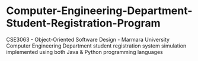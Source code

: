# Computer-Engineering-Department-Student-Registration-Program
CSE3063 - Object-Oriented Software Design - Marmara University Computer Engineering Department student registration system simulation implemented using both Java &amp; Python programming languages
